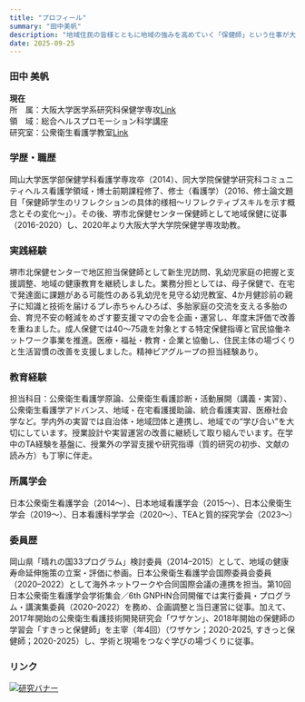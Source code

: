 ```yaml
---
title: "プロフィール"
summary: "田中美帆"
description: "地域住民の皆様とともに地域の強みを高めていく「保健師」という仕事が大好きです。"
date: 2025-09-25
---
```


### 田中 美帆
**現在**  
所　属：大阪大学医学系研究科保健学専攻[Link](https://sahswww.med.osaka-u.ac.jp/jpn/index.html)  
領　域：総合ヘルスプロモーション科学講座  
研究室：公衆衛生看護学教室[Link](https://plaza.umin.ac.jp/phnspace/index.html)


### 学歴・職歴
岡山大学医学部保健学科看護学専攻卒（2014）、同大学院保健学研究科コミュニティヘルス看護学領域・博士前期課程修了、修士（看護学）（2016、修士論文題目「保健師学生のリフレクションの具体的様相～リフレクティブスキルを示す概念とその変化～」）。その後、堺市北保健センター保健師として地域保健に従事（2016-2020）し、2020年より大阪大学大学院保健学専攻助教。
  
### 実践経験
堺市北保健センターで地区担当保健師として新生児訪問、乳幼児家庭の把握と支援調整、地域の健康教育を継続しました。業務分担としては、母子保健で、在宅で発達面に課題がある可能性のある乳幼児を見守る幼児教室、4か月健診前の親子に知識と技術を届けるプレ赤ちゃんひろば、多胎家庭の交流を支える多胎の会、育児不安の軽減をめざす要支援ママの会を企画・運営し、年度末評価で改善を重ねました。成人保健では40～75歳を対象とする特定保健指導と官民協働ネットワーク事業を推進。医療・福祉・教育・企業と協働し、住民主体の場づくりと生活習慣の改善を支援しました。精神ピアグループの担当経験あり。
  
### 教育経験
担当科目：公衆衛生看護学原論、公衆衛生看護診断・活動展開（講義・実習）、公衆衛生看護学アドバンス、地域・在宅看護援助論、統合看護実習、医療社会学など。学内外の実習では自治体・地域団体と連携し、地域での“学び合い”を大切にしています。授業設計や実習運営の改善に継続して取り組んでいます。在学中のTA経験を基盤に、授業外の学習支援や研究指導（質的研究の初歩、文献の読み方）も丁寧に伴走。
  
### 所属学会
日本公衆衛生看護学会（2014～）、日本地域看護学会（2015～）、日本公衆衛生学会（2019～）、日本看護科学学会（2020～）、TEAと質的探究学会（2023～）
  
### 委員歴
岡山県「晴れの国33プログラム」検討委員（2014–2015）として、地域の健康寿命延伸施策の立案・評価に参画。日本公衆衛生看護学会国際委員会委員（2020–2022）として海外ネットワークや合同国際会議の連携を担当。第10回日本公衆衛生看護学会学術集会／6th GNPHN合同開催では実行委員・プログラム・講演集委員（2020–2022）を務め、企画調整と当日運営に従事。加えて、2017年開始の公衆衛生看護技術開発研究会「ワザケン」、2018年開始の保健師の学習会「すきっと保健師」を主宰（年4回）（ワザケン；2020-2025, すきっと保健師；2020-2025）し、学術と現場をつなぐ学びの場づくりに従事。
    
### リンク
[![研究バナー](/img/project-banner.png)](https://researchmap.jp/miho_1991)  


